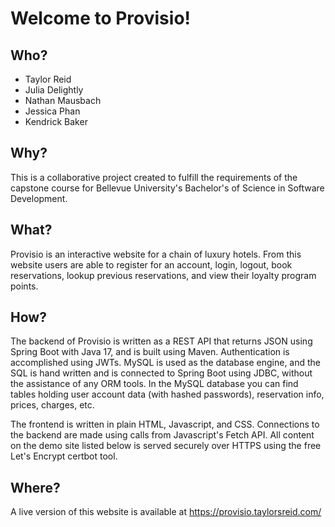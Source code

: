 # Welcome to Provisio!

## Who?
- Taylor Reid
- Julia Delightly
- Nathan Mausbach
- Jessica Phan
- Kendrick Baker

## Why?
This is a collaborative project created to fulfill the requirements of the capstone course for Bellevue University's Bachelor's of Science in Software Development.

## What?
Provisio is an interactive website for a chain of luxury hotels. From this website users are able to register for an account, login, logout, book reservations, lookup previous reservations, and view their loyalty program points.

## How?
The backend of Provisio is written as a REST API that returns JSON using Spring Boot with Java 17, and is built using Maven.  Authentication is accomplished using JWTs.  MySQL is used as the database engine, and the SQL is hand written and is connected to Spring Boot using JDBC, without the assistance of any ORM tools.
In the MySQL database you can find tables holding user account data (with hashed passwords), reservation info, prices, charges, etc.

The frontend is written in plain HTML, Javascript, and CSS. Connections to the backend are made using calls from Javascript's Fetch API.  All content on the demo site listed below is served securely over HTTPS using the free Let's Encrypt certbot tool.

## Where?
A live version of this website is available at https://provisio.taylorsreid.com/
